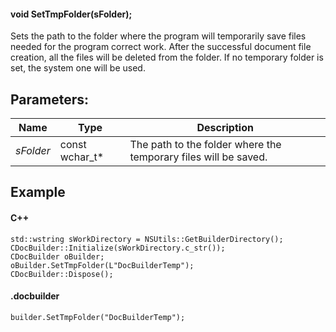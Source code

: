 #### void SetTmpFolder(sFolder);

Sets the path to the folder where the program will temporarily save files needed for the program correct work. After the successful document file creation, all the files will be deleted from the folder. If no temporary folder is set, the system one will be used.

## Parameters:

| Name      | Type             | Description                                                     |
| --------- | ---------------- | --------------------------------------------------------------- |
| *sFolder* | const wchar\_t\* | The path to the folder where the temporary files will be saved. |

## Example

#### C++

```
std::wstring sWorkDirectory = NSUtils::GetBuilderDirectory();
CDocBuilder::Initialize(sWorkDirectory.c_str());
CDocBuilder oBuilder;
oBuilder.SetTmpFolder(L"DocBuilderTemp");
CDocBuilder::Dispose();
```

#### .docbuilder

```
builder.SetTmpFolder("DocBuilderTemp");
```
